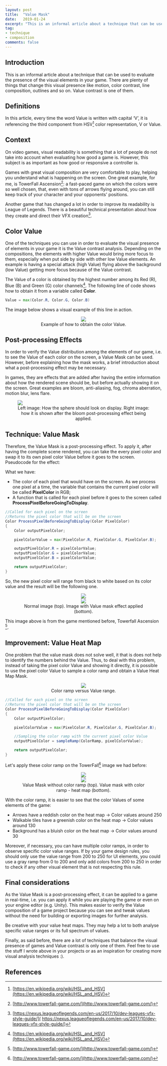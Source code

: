 ```yaml
---
layout: post
title:  "Value Mask"
date:   2019-01-24
excerpt: "This is an informal article about a technique that can be used to evaluate the visual presences of the elements of your game."
tag:
- technique
- composition
comments: false
---
```


## Introduction

This is an informal article about a technique that can be used to evaluate the presence of the visual elements in your game. There are plenty of things that change this visual presence like motion, color contrast, line composition, outlines and so on. Value contrast is one of them.

## Definitions

In this article, every time the word Value is written with capital ‘V’, it is referencing the third component from HSV[^wikiHSV] color representation, V or Value.

## Context

On video games, visual readability is something that a lot of people do not take into account when evaluating how good a game is. However, this subject is as important as how good or responsive a controller is.

Games with great visual composition are very comfortable to play, helping you understand what is happening on the screen. One great example, for me, is TowerFall Ascension[^TFA]: a fast-paced game on which the colors were so well chosen, that, even with tons of arrows flying around, you can still keep track of your character and your opponents' positions.

Another game that has changed a lot in order to improve its readability is League of Legends. There is a beautiful technical presentation about how they create and direct their VFX creation[^vfxLOL].

## Color Value

One of the techniques you can use in order to evaluate the visual presence of elements in your game it is the Value contrast analysis. Depending on the compositions, the elements with higher Value would bring more focus to them, especially when put side by side with other low Value elements. An example is having a  special attack (high Value) flying above the background (low Value) getting more focus because of the Value contrast.

The Value of a color is obtained by the highest number among its Red (R), Blue (B) and Green (G) color channels[^wikiHSV]. The following line of code shows how to obtain it from a variable called **Color**.

```glsl
Value = max(Color.R, Color.G, Color.B)
```

The image below shows a visual example of this line in action.

<figure>
	<center><img src="/assets/img/value_mask/color_value_calculus.png"></center>
	<center><figcaption>Example of how to obtain the color Value.</figcaption></center>
</figure>


## Post-processing Effects

In order to verify the Value distribution among the elements of our game, i.e. to see the Value of each color on the screen, a Value Mask can be used. However, before explaining how the mask works, a brief introduction about what a post-processing effect may be necessary.

In games, they are effects that are added after having the entire information about how the rendered scene should be, but before actually showing it on the screen. Great examples are bloom, anti-aliasing, fog, chroma aberration, motion blur, lens flare.

<figure class="half">
    <img src="/assets/img/value_mask/post-processing.png">
    <center><figcaption>Left image: How the sphere should look on display. Right image: how it is shown after the bloom post-processing effect being applied.</figcaption></center>
</figure>

## Technique: Value Mask

Therefore, the Value Mask is a post-processing effect. To apply it, after having the complete scene rendered, you can take the every pixel color and swap it to its own pixel color Value before it goes to the screen. Pseudocode for the effect:

What we have:
- The color of each pixel that would have on the screen. As we process one pixel at a time, the variable that contains the current pixel color will be called **PixelColor** in RGB;
- A function that is called for each pixel before it goes to the screen called **ProcessPixelBeforeGoingToDisplay**.

``` glsl
//Called for each pixel on the screen
//Returns the pixel color that will be on the screen
Color ProcessPixelBeforeGoingToDisplay(Color PixelColor)
{
    Color outputPixelColor;

    pixelColorValue = max(PixelColor.R, PixelColor.G, PixelColor.B);

    outputPixelColor.R = pixelColorValue;
    outputPixelColor.G = pixelColorValue;
    outputPixelColor.B = pixelColorValue;

    return outputPixelColor;
}
```

So, the new pixel color will range from black to white based on its color value and the result will be the following one.

<figure class="half">
    <center><img src="/assets/img/value_mask/tower_fall_00.png"></center>
    <center><img src="/assets/img/value_mask/towerfall_00_value_mask.png"></center>
    <center><figcaption>Normal image (top). Image with Value mask effect applied (bottom).</figcaption></center>
</figure>

This image above is from the game mentioned before, Towerfall Ascension [^TFA].

## Improvement: Value Heat Map

One problem that the value mask does not solve well, it that is does not help to identify the numbers behind the Value. Thus, to deal with this problem, instead of taking the pixel color Value and showing it directly, it is possible to use the pixel color Value to sample a color ramp and obtain a Value Heat Map Mask.

<figure>
	 <center><img src="/assets/img/value_mask/color_ramp.png"></center>
	 <center><figcaption>Color ramp versus Value range.</figcaption></center>
</figure>

``` glsl
//Called for each pixel on the screen
//Returns the pixel color that will be on the screen
Color ProcessPixelBeforeGoingToDisplay(Color PixelColor)
{
    Color outputPixelColor;

    pixelColorValue = max(PixelColor.R, PixelColor.G, PixelColor.B);

    //Sampling the color ramp with the current pixel color Value
    outputPixelColor = sampleRamp(ColorRamp, pixelColorValue);

    return outputPixelColor;
}
```

Let's apply these color ramp on the TowerFall[^TFA] image we had before:

<figure class="half">
    <center><img src="/assets/img/value_mask/towerfall_00_value_mask.png"></center>
    <center><img src="/assets/img/value_mask/towerfall_00_value_hm_mask.png"></center>
    <center><figcaption>Value Mask without color ramp (top). Value mask with color ramp - heat map (bottom).</figcaption></center>
</figure>

With the color ramp, it is easier to see that the color Values of some elements of the game:
* Arrows have a reddish color on the heat map -> Color values around 250
* Walkable tiles have a greenish color on the heat map -> Color values around 130
* Background has a bluish color on the heat map -> Color values around 30

Moreover, if necessary, you can have multiple color ramps, in order to observe specific color value ranges. If by your game design rules, you should only use the value range from 200 to 250 for UI elements, you could use a gray ramp from 0 to 200 and only add colors from 200 to 250 in order to check if any other visual element that is not respecting this rule.

## Final considerations

As the Value Mask is a post-processing effect, it can be applied to a game in real-time, i.e. you can apply it while you are playing the game or even on your engine editor (e.g. Unity). This makes easier to verify the Value composition of a game project because you can see and tweak values without the need for building or exporting images for further analysis.

Be creative with your value heat maps. They may help a lot to both analyse specific value ranges or its full spectrum of values.

Finally, as said before, there are a lot of techniques that balance the visual presence of games and Value contrast is only one of them. Feel free to use the stuff I wrote above in your projects or as an inspiration for creating more visual analysis techniques :).


## References
[^wikiHSV]: [https://en.wikipedia.org/wiki/HSL_and_HSV](https://en.wikipedia.org/wiki/HSL_and_HSV)

[^TFA]: [http://www.towerfall-game.com/](http://www.towerfall-game.com/)

[^vfxLOL]: [https://nexus.leagueoflegends.com/en-us/2017/10/dev-leagues-vfx-style-guide/]( https://nexus.leagueoflegends.com/en-us/2017/10/dev-leagues-vfx-style-guide/)
